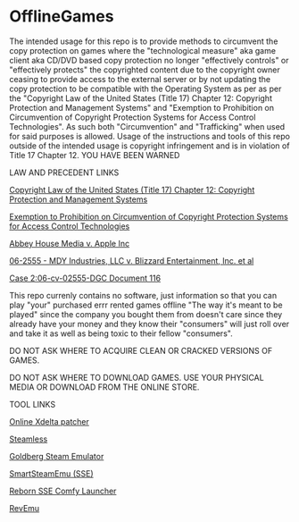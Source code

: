 # OfflineGames
The intended usage for this repo is to provide methods to circumvent the copy protection on games where the "technological measure" aka game client aka CD/DVD based copy protection no longer "effectively controls" or "effectively protects" the copyrighted content due to the copyright owner ceasing to provide access to the external server or by not updating the copy protection to be compatible with the Operating System as per as per the "Copyright Law of the United States (Title 17) Chapter 12: Copyright Protection and Management Systems" and "Exemption to Prohibition on Circumvention of Copyright Protection Systems for Access Control Technologies". As such both "Circumvention" and "Trafficking" when used for said purposes is allowed. Usage of the instructions and tools of this repo outside of the intended usage is copyright infringement and is in violation of Title 17 Chapter 12. YOU HAVE BEEN WARNED

LAW AND PRECEDENT LINKS

[Copyright Law of the United States (Title 17) Chapter 12: Copyright Protection and Management Systems](https://www.copyright.gov/title17/92chap12.html#1201)

[Exemption to Prohibition on Circumvention of Copyright Protection Systems for Access Control Technologies](https://www.federalregister.gov/documents/2021/10/28/2021-23311/exemption-to-prohibition-on-circumvention-of-copyright-protection-systems-for-access-control)

[Abbey House Media v. Apple Inc](https://www.eff.org/document/abbey-house-media-v-apple-inc)

[06-2555 - MDY Industries, LLC v. Blizzard Entertainment, Inc. et al](https://www.govinfo.gov/app/details/USCOURTS-azd-2_06-cv-02555/context)

[Case 2:06-cv-02555-DGC Document 116](https://www.govinfo.gov/content/pkg/USCOURTS-azd-2_06-cv-02555/pdf/USCOURTS-azd-2_06-cv-02555-4.pdf)

This repo currenly contains no software, just information so that you can play "your" purchased errr rented games offline "The way it's meant to be played" since the company you bought them from doesn't care since they already have your money and they know their "consumers" will just roll over and take it as well as being toxic to their fellow "consumers".

DO NOT ASK WHERE TO ACQUIRE CLEAN OR CRACKED VERSIONS OF GAMES.

DO NOT ASK WHERE TO DOWNLOAD GAMES. USE YOUR PHYSICAL MEDIA OR DOWNLOAD FROM THE ONLINE STORE.

TOOL LINKS

[Online Xdelta patcher](https://kotcrab.github.io/xdelta-wasm/)

[Steamless](https://github.com/atom0s/Steamless)

[Goldberg Steam Emulator](https://mr_goldberg.gitlab.io/goldberg_emulator)

[SmartSteamEmu (SSE)](https://cs.rin.ru/forum/viewtopic.php?f=29&t=62935)

[Reborn SSE Comfy Launcher](https://cs.rin.ru/forum/viewtopic.php?f=29&t=91948)

[RevEmu](https://cs.rin.ru/forum/viewtopic.php?f=29&t=30678)
